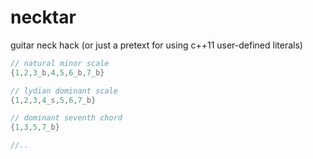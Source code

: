necktar
=======

guitar neck hack
(or just a pretext for using c++11 user-defined literals)

``` c++
// natural minor scale
{1,2,3_b,4,5,6_b,7_b}

// lydian dominant scale
{1,2,3,4_s,5,6,7_b}

// dominant seventh chord
{1,3,5,7_b}

//..
```
